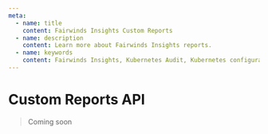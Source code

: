 ```yaml
---
meta:
  - name: title
    content: Fairwinds Insights Custom Reports
  - name: description
    content: Learn more about Fairwinds Insights reports.
  - name: keywords
    content: Fairwinds Insights, Kubernetes Audit, Kubernetes configuration validation
---
```

# Custom Reports API
> Coming soon
